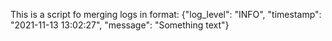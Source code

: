 This is a script fo merging logs in format:
{"log_level": "INFO", "timestamp": "2021-11-13 13:02:27", "message": "Something text"}

